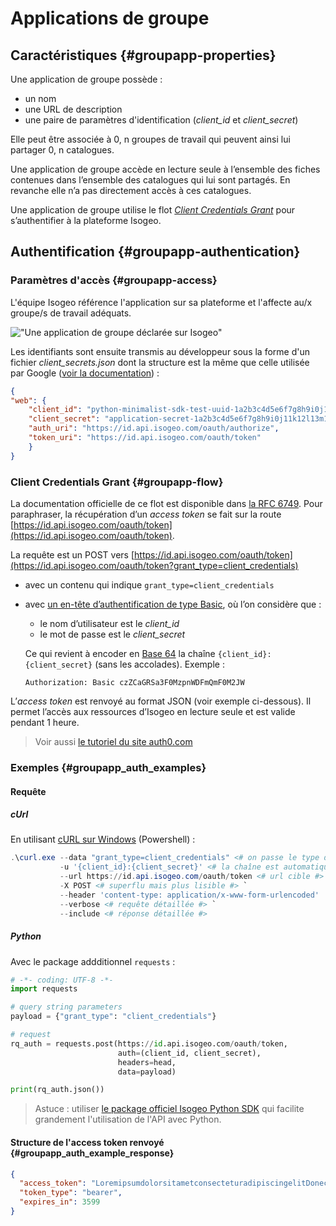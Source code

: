 # Applications de groupe

## Caractéristiques {#groupapp-properties}

Une application de groupe possède :

* un nom
* une URL de description
* une paire de paramètres d'identification (*client_id* et *client_secret*)

Elle peut être associée à 0, n groupes de travail qui peuvent ainsi lui partager 0, n catalogues.

Une application de groupe accède en lecture seule à l’ensemble des fiches contenues dans l’ensemble des catalogues qui lui sont partagés. En revanche elle n’a pas directement accès à ces catalogues.

Une application de groupe utilise le flot [_Client Credentials Grant_](https://tools.ietf.org/html/rfc6749#section-4.4) pour s’authentifier à la plateforme Isogeo.

## Authentification {#groupapp-authentication}

### Paramètres d'accès {#groupapp-access}

L'équipe Isogeo référence l'application sur sa plateforme et l'affecte au/x groupe/s de travail adéquats.

!["Une application de groupe déclarée sur Isogeo"](/assets/manage_app_group.png)

Les identifiants sont ensuite transmis au développeur sous la forme d'un fichier *client_secrets.json* dont la structure est la même que celle utilisée par Google ([voir la documentation](https://developers.google.com/api-client-library/python/guide/aaa_client_secrets)) :

```json
{
"web": {
    "client_id": "python-minimalist-sdk-test-uuid-1a2b3c4d5e6f7g8h9i0j11k12l",
    "client_secret": "application-secret-1a2b3c4d5e6f7g8h9i0j11k12l13m14n15o16p17Q18rS",
    "auth_uri": "https://id.api.isogeo.com/oauth/authorize",
    "token_uri": "https://id.api.isogeo.com/oauth/token"
    }
}
```

### Client Credentials Grant {#groupapp-flow}

La documentation officielle de ce flot est disponible dans [la RFC 6749](https://tools.ietf.org/html/rfc6749#section-4.4). Pour paraphraser, la récupération d’un _access token_ se fait sur la route [https://id.api.isogeo.com/oauth/token](https://id.api.isogeo.com/oauth/token).

La requête est un POST vers [https://id.api.isogeo.com/oauth/token](https://id.api.isogeo.com/oauth/token?grant_type=client_credentials)

* avec un contenu qui indique `grant_type=client_credentials`

* avec [un en-tête d’authentification de type Basic](https://tools.ietf.org/html/rfc2617#section-2), où l’on considère que :

  * le nom d’utilisateur est le *client_id*
  * le mot de passe est le *client_secret*

  Ce qui revient à encoder en [Base 64](https://en.wikipedia.org/wiki/Base64) la chaîne `{client_id}:{client_secret}` \(sans les accolades\). Exemple :

  `Authorization: Basic czZCaGRSa3F0MzpnWDFmQmF0M2JW`

L’_access token_ est renvoyé au format JSON \(voir exemple ci-dessous\). Il permet l’accès aux ressources d’Isogeo en lecture seule et est valide pendant 1 heure.

> Voir aussi [le tutoriel du site auth0.com](https://auth0.com/docs/api-auth/tutorials/client-credentials)

### Exemples {#groupapp_auth_examples}

#### Requête

##### cUrl

En utilisant [cURL sur Windows](https://curl.haxx.se/windows/) (Powershell) :

```powershell
.\curl.exe --data "grant_type=client_credentials" <# on passe le type d'authentification en paramètre d'URL #> `
           -u '{client_id}:{client_secret}' <# la chaîne est automatiquement encodée en Base64 par cURL #> `
           --url https://id.api.isogeo.com/oauth/token <# url cible #> `
           -X POST <# superflu mais plus lisible #> `
           --header 'content-type: application/x-www-form-urlencoded'  <# superflu mais plus lisible #> `
           --verbose <# requête détaillée #> `
           --include <# réponse détaillée #>
```

##### Python


Avec le package addditionnel `requests` :

```python
# -*- coding: UTF-8 -*-
import requests

# query string parameters
payload = {"grant_type": "client_credentials"}

# request
rq_auth = requests.post(https://id.api.isogeo.com/oauth/token,
                        auth=(client_id, client_secret),
                        headers=head,
                        data=payload)

print(rq_auth.json())
```
> Astuce : utiliser [le package officiel Isogeo Python SDK](https://pypi.org/project/isogeo-pysdk/) qui facilite grandement l'utilisation de l'API avec Python.

#### Structure de l'access token renvoyé {#groupapp_auth_example_response}

```json
{
  "access_token": "LoremipsumdolorsitametconsecteturadipiscingelitDonecmaurismaurisvariusacdictumvelviverrainvelitProinidvenenatisipsumutlaciniajustoFusceidexeratDuisutlectusinelitvehiculaconsequatvitaeacnullaDonecnibhnibhtristiqueatenimaliquamcursusultricesvelitQuisquepulvinarurnaveldictumefficiturvelitliberomollisduinecpulvinarliguladoloratquamSedtinciduntnequesitametvolutpat",
  "token_type": "bearer",
  "expires_in": 3599
}
```
